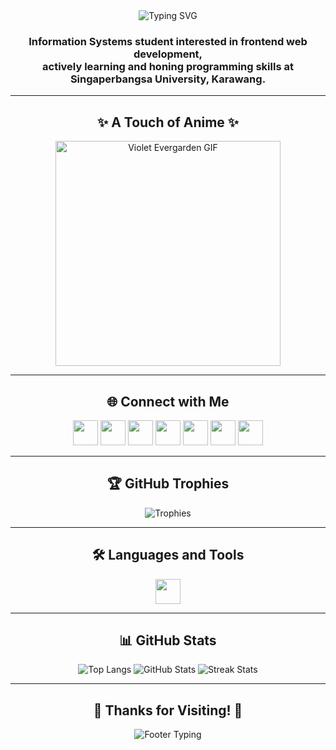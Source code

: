
<div align="center">
  <img src="https://readme-typing-svg.demolab.com?font=Fira+Code&size=24&duration=4000&pause=1000&color=F7C71D&center=true&vCenter=true&width=600&lines=Hi+there!+👋;I'm+Rasyid+Iskandar+Prayogi;Welcome+to+my+GitHub+Profile!+✨;Auto+Memories+Doll" alt="Typing SVG" />
  
  <h3>Information Systems student interested in frontend web development,<br>
  actively learning and honing programming skills at Singaperbangsa University, Karawang.</h3>
</div>

<hr>

<h2 align="center">✨ A Touch of Anime ✨</h2>
<div align="center">
  <img src="https://media.giphy.com/media/zOvBKUUEERdNm/giphy.gif" alt="Violet Evergarden GIF" width="360" />
</div>

<hr>

<h2 align="center">🌐 Connect with Me</h2>
<p align="center">
  <a href="https://www.linkedin.com/in/rasyid-iskandar-prayogi-823737347/" target="_blank"><img src="https://skillicons.dev/icons?i=linkedin" height="40" /></a>
  <a href="https://www.facebook.com/rasyidiskandar.prayogs?locale=id_ID" target="_blank"><img src="https://upload.wikimedia.org/wikipedia/commons/5/51/Facebook_f_logo_%282019%29.svg" height="40" /></a>
  <a href="https://www.instagram.com/rasyidiskndrr" target="_blank"><img src="https://skillicons.dev/icons?i=instagram" height="40" /></a>
  <a href="https://www.youtube.com/@rasyidiskndrr" target="_blank"><img src="https://upload.wikimedia.org/wikipedia/commons/4/42/YouTube_icon_%282013-2017%29.png" height="40" /></a>
  <a href="https://discord.com/users/YOUR_DISCORD_ID" target="_blank"><img src="https://skillicons.dev/icons?i=discord" height="40" /></a>
  <a href="https://open.spotify.com/user/31ym6oqzimqhxove2y2b4o3hzroy" target="_blank"><img src="https://upload.wikimedia.org/wikipedia/commons/1/19/Spotify_logo_without_text.svg" height="40" /></a>
  <a href="mailto:your.email@example.com"><img src="https://www.vectorlogo.zone/logos/gmail/gmail-icon.svg" height="40" /></a>
</p>

<hr>

<h2 align="center">🏆 GitHub Trophies</h2>
<p align="center">
  <img src="https://github-profile-trophy.vercel.app/?username=rasyidskrrtt&theme=dracula&column=8&margin-w=15&margin-h=15" alt="Trophies" />
</p>

<hr>

<h2 align="center">🛠️ Languages and Tools</h2>
<p align="center">
  <img src="https://skillicons.dev/icons?i=bootstrap,c,cpp,html,css,figma,git,github,gitlab,java,js,mysql,nodejs,php,postgres,tailwind,mongodb,postman,vscode" height="40" />
</p>

<hr>

<h2 align="center">📊 GitHub Stats</h2>
<div align="center">
  <img src="https://github-readme-stats.vercel.app/api/top-langs?username=rasyidskrrtt&show_icons=true&locale=en&layout=compact&theme=radical" alt="Top Langs" />
  <img src="https://github-readme-stats.vercel.app/api?username=rasyidskrrtt&show_icons=true&locale=en&theme=radical" alt="GitHub Stats" />
  <img src="https://github-readme-streak-stats.herokuapp.com/?user=rasyidskrrtt&theme=radical" alt="Streak Stats" />
</div>

<hr>

<h2 align="center">🚀 Thanks for Visiting! 🚀</h2>
<p align="center">
  <img src="https://readme-typing-svg.demolab.com?font=Fira+Code&size=20&duration=4000&pause=1000&color=FF61C7&center=true&vCenter=true&width=400&lines=See+you+in+my+repositories!;Feel+free+to+collaborate!+🔥" alt="Footer Typing" />
</p>
